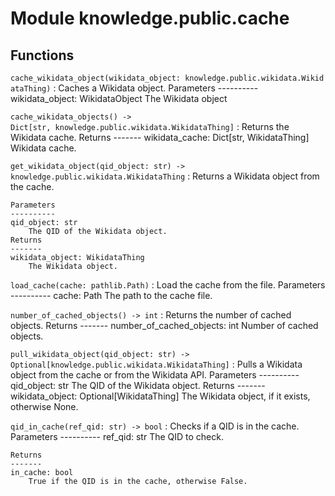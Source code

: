 Module knowledge.public.cache
=============================

Functions
---------

    
`cache_wikidata_object(wikidata_object: knowledge.public.wikidata.WikidataThing)`
:   Caches a Wikidata object.
    Parameters
    ----------
    wikidata_object: WikidataObject
        The Wikidata object

    
`cache_wikidata_objects() ‑> Dict[str, knowledge.public.wikidata.WikidataThing]`
:   Returns the Wikidata cache.
    Returns
    -------
    wikidata_cache: Dict[str, WikidataThing]
        Wikidata cache.

    
`get_wikidata_object(qid_object: str) ‑> knowledge.public.wikidata.WikidataThing`
:   Returns a Wikidata object from the cache.
    
    Parameters
    ----------
    qid_object: str
        The QID of the Wikidata object.
    Returns
    -------
    wikidata_object: WikidataThing
        The Wikidata object.

    
`load_cache(cache: pathlib.Path)`
:   Load the cache from the file.
    Parameters
    ----------
    cache: Path
        The path to the cache file.

    
`number_of_cached_objects() ‑> int`
:   Returns the number of cached objects.
    Returns
    -------
    number_of_cached_objects: int
        Number of cached objects.

    
`pull_wikidata_object(qid_object: str) ‑> Optional[knowledge.public.wikidata.WikidataThing]`
:   Pulls a Wikidata object from the cache or from the Wikidata API.
    Parameters
    ----------
    qid_object: str
        The QID of the Wikidata object.
    Returns
    -------
    wikidata_object: Optional[WikidataThing]
        The Wikidata object, if it exists, otherwise None.

    
`qid_in_cache(ref_qid: str) ‑> bool`
:   Checks if a QID is in the cache.
    Parameters
    ----------
    ref_qid: str
        The QID to check.
    
    Returns
    -------
    in_cache: bool
        True if the QID is in the cache, otherwise False.